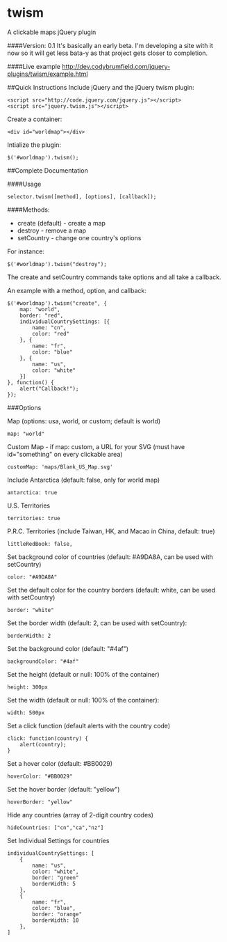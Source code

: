 twism 
=====
A clickable maps jQuery plugin

####Version: 0.1 
It's basically an early beta. I'm developing a site with it now so it will get less bata-y as that project gets closer to completion. 

####Live example
http://dev.codybrumfield.com/jquery-plugins/twism/example.html

##Quick Instructions
Include jQuery and the jQuery twism plugin:

	<script src="http://code.jquery.com/jquery.js"></script>
	<script src="jquery.twism.js"></script>
Create a container:

	<div id="worldmap"></div>

Intialize the plugin:

	$('#worldmap').twism();
	

##Complete Documentation

####Usage

	selector.twism([method], [options], [callback]);
	

####Methods: 

* create (default) - create a map
* destroy - remove a map
* setCountry - change one country's options

For instance: 
	
	$('#worldmap').twism("destroy");

The create and setCountry commands take options and all take a callback. 

An example with a method, option, and callback:
 	
 	$('#worldmap').twism("create", {
 		map: "world",
    	border: "red",
        individualCountrySettings: [{
            name: "cn",
        	color: "red"
    	}, {
    		name: "fr",
    		color: "blue"
    	}, {
    		name: "us",
    		color: "white"
    	}]
    }, function() {
    	alert("Callback!");
    });

###Options

Map (options: usa, world, or custom; default is world)

	map: "world"

Custom Map - if map: custom, a URL for your SVG (must have id="something" on every clickable area)

	customMap: 'maps/Blank_US_Map.svg'
	
Include Antarctica (default: false, only for world map)

	antarctica: true

U.S. Territories

	territories: true

P.R.C. Territories (include Taiwan, HK, and Macao in China, default: true)

	littleRedBook: false,
		
Set background color of countries (default: #A9DA8A, can be used with setCountry) 
	
	color: "#A9DA8A"

Set the default color for the country borders (default: white, can be used with setCountry)
	
	border: "white"

Set the border width (default: 2, can be used with setCountry):

	borderWidth: 2
	
Set the background color (default: "#4af")

	backgroundColor: "#4af"

Set the height (default or null: 100% of the container)
	
	height: 300px

Set the width (default or null: 100% of the container): 
	
	width: 500px

Set a click function (default alerts with the country code)

	click: function(country) {
    	alert(country);
	}

Set a hover color (default: #BB0029)
	
	hoverColor: "#BB0029"
	
Set the hover border (default: "yellow") 
	
	hoverBorder: "yellow"

Hide any countries (array of 2-digit country codes)

	hideCountries: ["cn","ca","nz"]

Set Individual Settings for countries	


	individualCountrySettings: [
		{
			name: "us",
			color: "white",
			border: "green"
			borderWidth: 5
		},
		{
			name: "fr",
			color: "blue",
			border: "orange"
			borderWidth: 10
		},
	]
